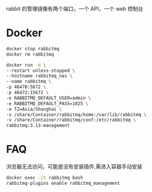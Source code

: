 rabbit 的管理镜像有两个端口，一个 API，一个 web 控制台

# Docker

```bash
docker stop rabbitmq
docker rm rabbitmq

docker run -d \
--restart unless-stopped \
--hostname rabbitmq_nas \
--name rabbitmq \
-p 46470:5672 \
-p 46472:15672 \
-e RABBITMQ_DEFAULT_USER=admin \
-e RABBITMQ_DEFAULT_PASS=1025 \
-e TZ=Asia/Shanghai \
-v /share/Container/rabbitmq/home:/var/lib/rabbitmq \
-v /share/Container/rabbitmq/conf:/etc/rabbitmq \
rabbitmq:3.13-management
```

# FAQ

浏览器无法访问，可能是没有安装插件,需进入容器手动安装

```bash
docker exec -it rabbitmq bash
rabbitmq-plugins enable rabbitmq_management
```
